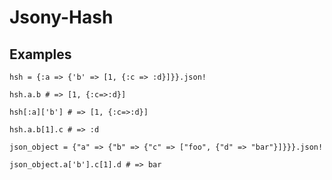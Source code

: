 Jsony-Hash
==========

Examples
--------

    hsh = {:a => {'b' => [1, {:c => :d}]}}.json!

    hsh.a.b # => [1, {:c=>:d}]

    hsh[:a]['b'] # => [1, {:c=>:d}]

    hsh.a.b[1].c # => :d

    json_object = {"a" => {"b" => {"c" => ["foo", {"d" => "bar"}]}}}.json!

    json_object.a['b'].c[1].d # => bar
